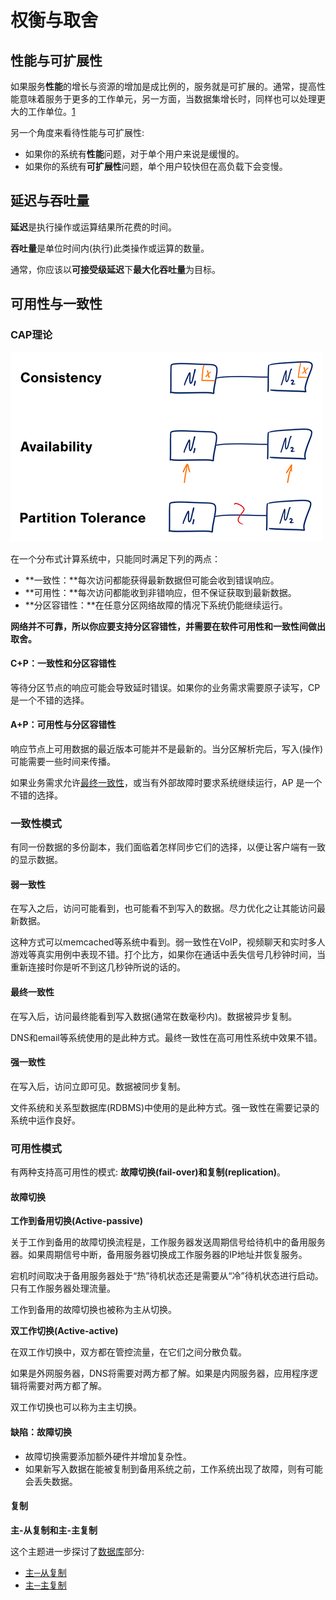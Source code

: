 # 权衡与取舍

## 性能与可扩展性

如果服务**性能**的增长与资源的增加是成比例的，服务就是可扩展的。通常，提高性能意味着服务于更多的工作单元，另一方面，当数据集增长时，同样也可以处理更大的工作单位。[1](http://www.allthingsdistributed.com/2006/03/a_word_on_scalability.html)

另一个角度来看待性能与可扩展性:

* 如果你的系统有**性能**问题，对于单个用户来说是缓慢的。
* 如果你的系统有**可扩展性**问题，单个用户较快但在高负载下会变慢。

## 延迟与吞吐量

**延迟**是执行操作或运算结果所花费的时间。

**吞吐量**是单位时间内\(执行\)此类操作或运算的数量。

通常，你应该以**可接受级延迟**下**最大化吞吐量**为目标。

## 可用性与一致性

### CAP理论

![](../.gitbook/assets/image%20%2887%29.png)

在一个分布式计算系统中，只能同时满足下列的两点：

* **一致性：**每次访问都能获得最新数据但可能会收到错误响应。
* **可用性：**每次访问都能收到非错响应，但不保证获取到最新数据。
* **分区容错性：**在任意分区网络故障的情况下系统仍能继续运行。

**网络并不可靠，所以你应要支持分区容错性，并需要在软件可用性和一致性间做出取舍。**

#### **C+P：一致性和分区容错性**

等待分区节点的响应可能会导致延时错误。如果你的业务需求需要原子读写，CP 是一个不错的选择。

#### **A+P：可用性与分区容错性**

响应节点上可用数据的最近版本可能并不是最新的。当分区解析完后，写入\(操作\)可能需要一些时间来传播。

如果业务需求允许[最终一致性](https://github.com/ZhuangZhe/system-design-primer/blob/master/README-zh-Hans.md#%E6%9C%80%E7%BB%88%E4%B8%80%E8%87%B4%E6%80%A7)，或当有外部故障时要求系统继续运行，AP 是一个不错的选择。

### 一致性模式

有同一份数据的多份副本，我们面临着怎样同步它们的选择，以便让客户端有一致的显示数据。

#### 弱一致性

在写入之后，访问可能看到，也可能看不到写入的数据。尽力优化之让其能访问最新数据。

这种方式可以memcached等系统中看到。弱一致性在VoIP，视频聊天和实时多人游戏等真实用例中表现不错。打个比方，如果你在通话中丢失信号几秒钟时间，当重新连接时你是听不到这几秒钟所说的话的。

#### 最终一致性

在写入后，访问最终能看到写入数据\(通常在数毫秒内\)。数据被异步复制。

DNS和email等系统使用的是此种方式。最终一致性在高可用性系统中效果不错。

#### 强一致性

在写入后，访问立即可见。数据被同步复制。

文件系统和关系型数据库\(RDBMS\)中使用的是此种方式。强一致性在需要记录的系统中运作良好。

### 可用性模式

有两种支持高可用性的模式: **故障切换\(fail-over\)和复制\(replication\)**。

#### 故障切换

**工作到备用切换\(Active-passive\)**

关于工作到备用的故障切换流程是，工作服务器发送周期信号给待机中的备用服务器。如果周期信号中断，备用服务器切换成工作服务器的IP地址并恢复服务。

宕机时间取决于备用服务器处于“热”待机状态还是需要从“冷”待机状态进行启动。只有工作服务器处理流量。

工作到备用的故障切换也被称为主从切换。

**双工作切换\(Active-active\)**

在双工作切换中，双方都在管控流量，在它们之间分散负载。

如果是外网服务器，DNS将需要对两方都了解。如果是内网服务器，应用程序逻辑将需要对两方都了解。

双工作切换也可以称为主主切换。

#### 缺陷：故障切换

* 故障切换需要添加额外硬件并增加复杂性。
* 如果新写入数据在能被复制到备用系统之前，工作系统出现了故障，则有可能会丢失数据。

#### 复制

**主-从复制和主-主复制**

这个主题进一步探讨了[数据库](https://github.com/ZhuangZhe/system-design-primer/blob/master/README-zh-Hans.md#%E6%95%B0%E6%8D%AE%E5%BA%93)部分:

* [主─从复制](https://github.com/ZhuangZhe/system-design-primer/blob/master/README-zh-Hans.md#%E4%B8%BB%E4%BB%8E%E5%A4%8D%E5%88%B6)
* [主─主复制](https://github.com/ZhuangZhe/system-design-primer/blob/master/README-zh-Hans.md#%E4%B8%BB%E4%B8%BB%E5%A4%8D%E5%88%B6)





